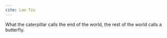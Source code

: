 ```yaml
---
cite: Lao Tzu
---
```


What the caterpillar calls the end of the world, the rest of the world calls a butterfly.
